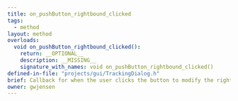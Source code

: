 ```yaml
---
title: on_pushButton_rightbound_clicked
tags:
  - method
layout: method
overloads:
  void on_pushButton_rightbound_clicked():
    return: __OPTIONAL__
    description: __MISSING__
    signature_with_names: void on_pushButton_rightbound_clicked()
defined-in-file: "projects/gui/TrackingDialog.h"
brief: Callback for when the user clicks the button to modify the right HSV thresholding bounds.
owner: gwjensen
---
```

